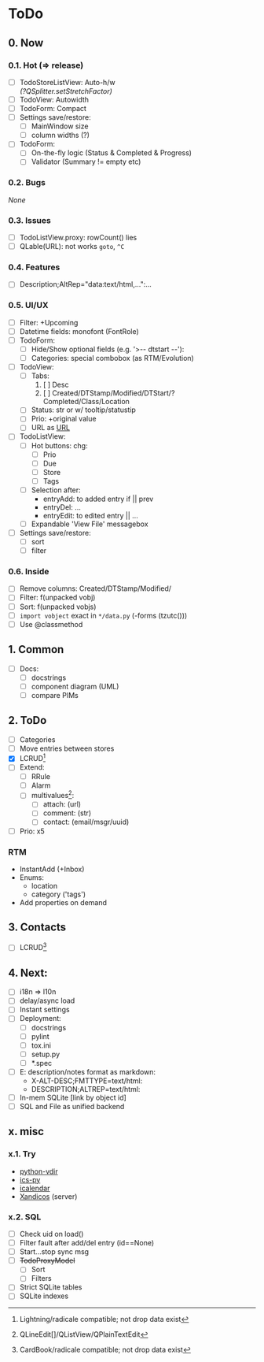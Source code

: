 # ToDo

## 0. Now

### 0.1. Hot (&rArr; release)
- [ ] TodoStoreListView: Auto-h/w  
   *(?QSplitter.setStretchFactor)*
- [ ] TodoView: Autowidth
- [ ] TodoForm: Compact
- [ ] Settings save/restore:
  - [ ] MainWindow size
  - [ ] column widths (?)
- [ ] TodoForm:
  - [ ] On-the-fly logic (Status & Completed & Progress)
  - [ ] Validator (Summary != empty etc)

### 0.2. Bugs
*None*

### 0.3. Issues
- [ ] TodoListView.proxy: rowCount() lies
- [ ] QLable(URL): not works `goto`, `^C`

### 0.4. Features
- [ ] Description;AltRep="data:text/html,...":...

### 0.5. UI/UX
- [ ] Filter: +Upcoming
- [ ] Datetime fields: monofont (FontRole)
- [ ] TodoForm:
  - [ ] Hide/Show optional fields (e.g. '>-- dtstart --'):
  - [ ] Categories: special combobox (as RTM/Evolution)
- [ ] TodoView:
  - [ ] Tabs:
     1. [ ] Desc
     1. [ ] Created/DTStamp/Modified/DTStart/?Completed/Class/Location
  - [ ] Status: str or w/ tooltip/statustip
  - [ ] Prio: +original value
  - [ ] URL as [URL](URL)
- [ ] TodoListView:
  - [ ] Hot buttons: chg:
     - [ ] Prio
     - [ ] Due
     - [ ] Store
     - [ ] Tags
  - [ ] Selection after:
     - entryAdd: to added entry if || prev
     - entryDel: &hellip;
     - entryEdit: to edited entry || &hellip;
  - [ ] Expandable 'View File' messagebox
- [ ] Settings save/restore:
  - [ ] sort
  - [ ] filter

### 0.6. Inside
- [ ] Remove columns: Created/DTStamp/Modified/
- [ ] Filter: f(unpacked vobj)
- [ ] Sort: f(unpacked vobjs)
- [ ] `import vobject` exact in `*/data.py` (-forms (tzutc()))
- [ ] Use @classmethod

## 1. Common
- [ ] Docs:
  - [ ] docstrings
  - [ ] component diagram (UML)
  - [ ] compare PIMs

## 2. ToDo
- [ ] Categories
- [ ] Move entries between stores
- [x] LCRUD[^1]
- [ ] Extend:
  - [ ] RRule
  - [ ] Alarm
  - [ ] multivalues[^3]:
     - [ ] attach: (url)
     - [ ] comment: (str)
     - [ ] contact: (email/msgr/uuid)
- [ ] Prio: x5

### RTM
- InstantAdd (+Inbox)
- Enums:
  - location
  - category ('tags')
- Add properties on demand

## 3. Contacts
- [ ] LCRUD[^2]

## 4. Next:
- [ ] i18n &rArr; l10n
- [ ] delay/async load
- [ ] Instant settings
- [ ] Deployment:
  - [ ] docstrings
  - [ ] pylint
  - [ ] tox.ini
  - [ ] setup.py
  - [ ] \*.spec
- [ ] E: description/notes format as markdown:
  - X-ALT-DESC;FMTTYPE=text/html:
  - DESCRIPTION;ALTREP=text/html:
- [ ] In-mem SQLite [link by object id]
- [ ] SQL and File as unified backend

## x. misc

### x.1. Try
- [python-vdir](https://github.com/pimutils/python-vdir)
- [ics-py](https://github.com/ics-py/ics-py/)
- [icalendar](https://github.com/collective/icalendar/)
- [Xandicos](https://github.com/jelmer/xandikos) (server)

### x.2. SQL
- [ ] Check uid on load()
- [ ] Filter fault after add/del entry (id==None)
- [ ] Start...stop sync msg
- [ ] ~~TodoProxyModel~~
  - [ ] Sort
  - [ ] Filters
- [ ] Strict SQLite tables
- [ ] SQLite indexes

[^1]: Lightning/radicale compatible; not drop data exist
[^2]: CardBook/radicale compatible; not drop data exist
[^3]: QLineEdit[]/QListView/QPlainTextEdit
